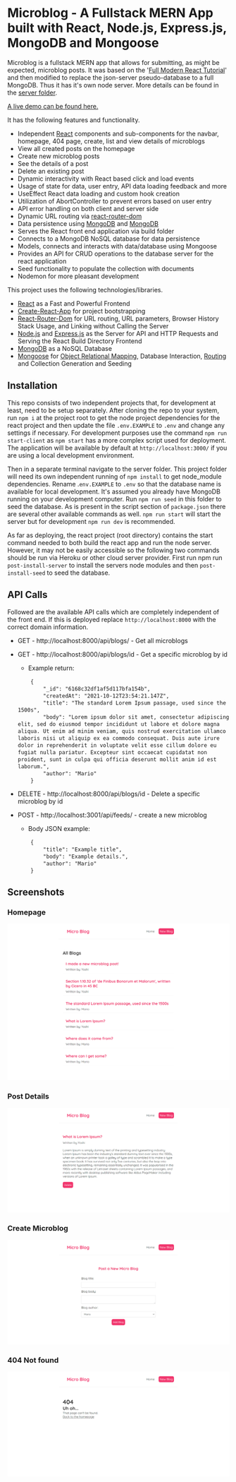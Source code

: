 # Microblog - A Fullstack MERN App built with React, Node.js, Express.js, MongoDB and Mongoose

Microblog is a fullstack MERN app that allows for submitting, as might be expected, microblog posts. It was based on the '[Full Modern React Tutorial](https://www.youtube.com/playlist?list=PL4cUxeGkcC9gZD-Tvwfod2gaISzfRiP9d)' and then modified to replace the json-server pseudo-database to a full MongoDB. Thus it has it's own node server. More details can be found in the [server folder](https://github.com/DavidTunnell/microblog-react-router-mongodb-mongoose-node-express/tree/main/server).

[A live demo can be found here.](http://calm-spire-46453.herokuapp.com/)

It has the following features and functionality.

-   Independent [React](https://reactjs.org/) components and sub-components for the navbar, homepage, 404 page, create, list and view details of microblogs
-   View all created posts on the homepage
-   Create new microblog posts
-   See the details of a post
-   Delete an existing post
-   Dynamic interactivity with React based click and load events
-   Usage of state for data, user entry, API data loading feedback and more
-   UseEffect React data loading and custom hook creation
-   Utilization of AbortController to prevent errors based on user entry
-   API error handling on both client and server side
-   Dynamic URL routing via [react-router-dom](https://www.npmjs.com/package/react-router-dom)
-   Data persistence using [MongoDB](https://www.mongodb.com/) and [MongoDB](https://www.mongodb.com/)
-   Serves the React front end application via build folder
-   Connects to a MongoDB NoSQL database for data persistence
-   Models, connects and interacts with data/database using Mongoose
-   Provides an API for CRUD operations to the database server for the react application
-   Seed functionality to populate the collection with documents
-   Nodemon for more pleasant development

This project uses the following technologies/libraries.

-   [React](https://reactjs.org/) as a Fast and Powerful Frontend
-   [Create-React-App](https://github.com/facebook/create-react-app) for project bootstrapping
-   [React-Router-Dom](https://www.npmjs.com/package/react-router-dom) for URL routing, URL parameters, Browser History Stack Usage, and Linking without Calling the Server
-   [Node.js](https://nodejs.org/en/) and [Express.js](https://expressjs.com/) as the Server for API and HTTP Requests and Serving the React Build Directory Frontend
-   [MongoDB](https://www.mongodb.com/) as a NoSQL Database
-   [Mongoose](https://mongoosejs.com/) for [Object Relational Mapping](https://en.wikipedia.org/wiki/Object%E2%80%93relational_mapping), Database Interaction, [Routing](https://expressjs.com/en/guide/routing.html) and Collection Generation and Seeding

## Installation

This repo consists of two independent projects that, for development at least, need to be setup separately. After cloning the repo to your system, run `npm i` at the project root to get the node project dependencies for the react project and then update the file `.env.EXAMPLE` to `.env` and change any settings if necessary. For development purposes use the command `npm run start-client` as `npm start` has a more complex script used for deployment. The application will be available by default at `http://localhost:3000/` if you are using a local development environment.

Then in a separate terminal navigate to the server folder. This project folder will need its own independent running of `npm install` to get node_module dependencies. Rename .`env.EXAMPLE` to `.env` so that the database name is available for local development. It's assumed you already have MongoDB running on your development computer. Run `npm run seed` in this folder to seed the database. As is present in the script section of `package.json` there are several other available commands as well. `npm run start` will start the server but for development `npm run dev` is recommended.

As far as deploying, the react project (root directory) contains the start command needed to both build the react app and run the node server. However, it may not be easily accessible so the following two commands should be run via Heroku or other cloud server provider. First run npm run `post-install-server` to install the servers node modules and then `post-install-seed` to seed the database.

## API Calls

Followed are the available API calls which are completely independent of the front end. If this is deployed replace `http://localhost:8000` with the correct domain information.

-   GET - http://localhost:8000/api/blogs/ - Get all microblogs
-   GET - http://localhost:8000/api/blogs/id - Get a specific microblog by id
    -   Example return:
    ```
        {
            "_id": "6168c32df1af5d117bfa154b",
            "createdAt": "2021-10-12T23:54:21.147Z",
            "title": "The standard Lorem Ipsum passage, used since the 1500s",
            "body": "Lorem ipsum dolor sit amet, consectetur adipiscing elit, sed do eiusmod tempor incididunt ut labore et dolore magna aliqua. Ut enim ad minim veniam, quis nostrud exercitation ullamco laboris nisi ut aliquip ex ea commodo consequat. Duis aute irure dolor in reprehenderit in voluptate velit esse cillum dolore eu fugiat nulla pariatur. Excepteur sint occaecat cupidatat non proident, sunt in culpa qui officia deserunt mollit anim id est laborum.",
            "author": "Mario"
        }
    ```
-   DELETE - http://localhost:8000/api/blogs/id - Delete a specific microblog by id
-   POST - http://localhost:3001/api/feeds/ - create a new microblog

    -   Body JSON example:

    ```
        {
            "title": "Example title",
            "body": "Example details.",
            "author": "Mario"
        }
    ```

## Screenshots

### Homepage

![Homepage](./assets/homepage.png)

### Post Details

![Post Details](./assets/details.png)

### Create Microblog

![Create Microblog](./assets/create.png)

### 404 Not found

![404 Not found](./assets/404.png)
